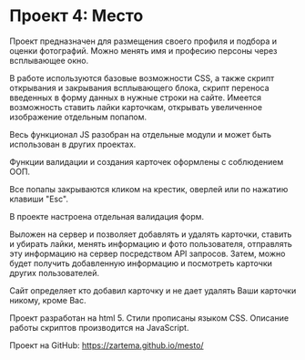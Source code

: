 # Проект 4: Место

Проект предназначен для размещения своего профиля и подбора и оценки фотографий. Можно менять имя и професию персоны через всплывающее окно. 

В работе используются базовые возможности CSS, а также скрипт открывания и закрывания всплывающего блока, скрипт переноса введенных в форму данных в нужные строки на сайте. Имеется возможность ставить лайки карточкам, открывать увеличенное изображение отдельным попапом.

Весь функционал JS разобран на отдельные модули и может быть использован в других проектах.

Функции валидации и создания карточек оформлены с соблюдением ООП. 

Все попапы закрываются кликом на крестик, оверлей или по нажатию клавиши "Esc".

В проекте настроена отдельная валидация форм.

Выложен на сервер и позволяет добавлять и удалять карточки, ставить и убирать лайки, менять информацию и фото пользователя, отправлять эту информацию на сервер посредством API запросов. Затем, можно будет получить добавленную информацию и посмотреть карточки других пользователей.

Сайт определяет кто добавил карточку и не дает удалять Ваши карточки никому, кроме Вас.

Проект разработан на html 5. 
Стили прописаны языком CSS. 
Описание работы скриптов производится на JavaScript.

Проект на GitHub: https://zartema.github.io/mesto/
